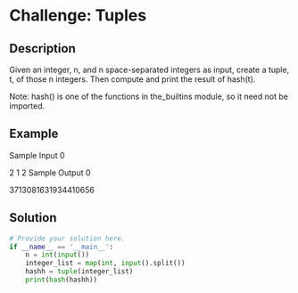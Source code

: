# Challenge: Tuples

## Description

Given an integer, n, and n space-separated integers as input, create a tuple, t, of those n integers. Then compute and print the result of hash(t).

Note: hash() is one of the functions in the_builtins module, so it need not be imported.

## Example

Sample Input 0

2
1 2
Sample Output 0

3713081631934410656

## Solution

```python
# Provide your solution here.
if __name__ == '__main__':
    n = int(input())
    integer_list = map(int, input().split())
    hashh = tuple(integer_list)
    print(hash(hashh))
